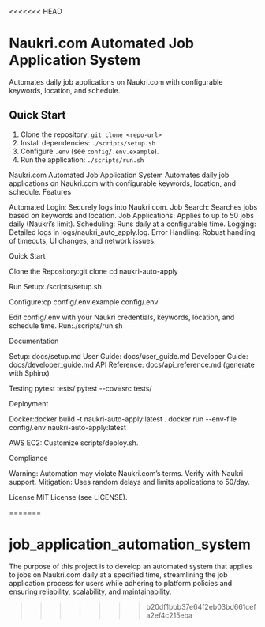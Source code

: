 <<<<<<< HEAD
# Naukri.com Automated Job Application System
Automates daily job applications on Naukri.com with configurable keywords, location, and schedule.

## Quick Start
1. Clone the repository: `git clone <repo-url>`
2. Install dependencies: `./scripts/setup.sh`
3. Configure `.env` (see `config/.env.example`).
4. Run the application: `./scripts/run.sh`


Naukri.com Automated Job Application System
Automates daily job applications on Naukri.com with configurable keywords, location, and schedule.
Features

Automated Login: Securely logs into Naukri.com.
Job Search: Searches jobs based on keywords and location.
Job Applications: Applies to up to 50 jobs daily (Naukri’s limit).
Scheduling: Runs daily at a configurable time.
Logging: Detailed logs in logs/naukri_auto_apply.log.
Error Handling: Robust handling of timeouts, UI changes, and network issues.

Quick Start

Clone the Repository:git clone <repo-url>
cd naukri-auto-apply


Run Setup:./scripts/setup.sh


Configure:cp config/.env.example config/.env

Edit config/.env with your Naukri credentials, keywords, location, and schedule time.
Run:./scripts/run.sh



Documentation

Setup: docs/setup.md
User Guide: docs/user_guide.md
Developer Guide: docs/developer_guide.md
API Reference: docs/api_reference.md (generate with Sphinx)

Testing
pytest tests/
pytest --cov=src tests/

Deployment

Docker:docker build -t naukri-auto-apply:latest .
docker run --env-file config/.env naukri-auto-apply:latest


AWS EC2: Customize scripts/deploy.sh.

Compliance

Warning: Automation may violate Naukri.com’s terms. Verify with Naukri support.
Mitigation: Uses random delays and limits applications to 50/day.

License
MIT License (see LICENSE).

=======
# job_application_automation_system
The purpose of this project is to develop an automated system that applies to jobs on Naukri.com daily at a specified time, streamlining the job application process for users while adhering to platform policies and ensuring reliability, scalability, and maintainability.
>>>>>>> b20df1bbb37e64f2eb03bd661cefa2ef4c215eba
